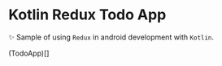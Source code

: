 # Kotlin Redux Todo App

✨ Sample of using `Redux` in android development with `Kotlin`.

(TodoApp)[]
